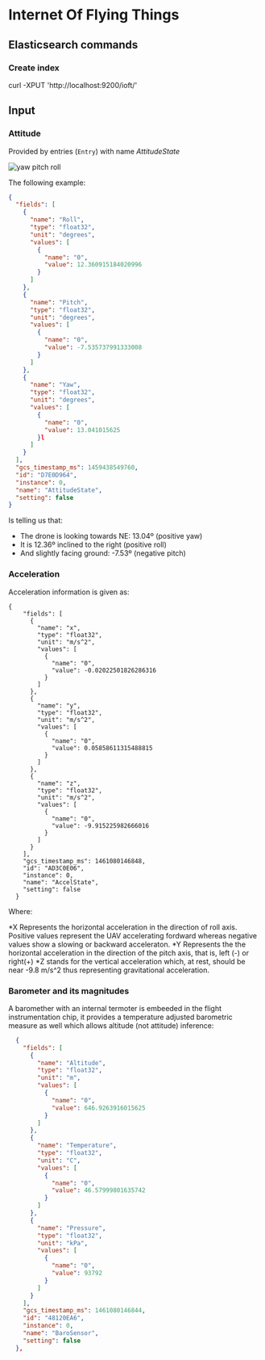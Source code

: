 # Internet Of Flying Things

## Elasticsearch commands

### Create index
curl -XPUT 'http://localhost:9200/ioft/'

## Input

### Attitude

Provided by entries (`Entry`) with name _AttitudeState_

![yaw pitch roll](https://upload.wikimedia.org/wikipedia/commons/thumb/c/c1/Yaw_Axis_Corrected.svg/2000px-Yaw_Axis_Corrected.svg.png "Yaw, Pitch, Roll")

The following example:


```json
{
  "fields": [
    {
      "name": "Roll", 
      "type": "float32", 
      "unit": "degrees", 
      "values": [
        {
          "name": "0", 
          "value": 12.360915184020996
        }
      ]
    }, 
    {
      "name": "Pitch", 
      "type": "float32", 
      "unit": "degrees", 
      "values": [
        {
          "name": "0", 
          "value": -7.535737991333008
        }
      ]
    }, 
    {
      "name": "Yaw", 
      "type": "float32", 
      "unit": "degrees", 
      "values": [
        {
          "name": "0", 
          "value": 13.041015625
        }l
      ]
    }
  ], 
  "gcs_timestamp_ms": 1459438549760, 
  "id": "D7E0D964", 
  "instance": 0, 
  "name": "AttitudeState", 
  "setting": false
}

```

Is telling us that:

* The drone is looking towards NE: 13.04º (positive yaw)
* It is 12.36º inclined to the right (positive roll)
* And slightly facing ground: -7.53º (negative pitch)

### Acceleration

Acceleration information is given as:

```
{
    "fields": [
      {
        "name": "x", 
        "type": "float32", 
        "unit": "m/s^2", 
        "values": [
          {
            "name": "0", 
            "value": -0.02022501826286316
          }
        ]
      }, 
      {
        "name": "y", 
        "type": "float32", 
        "unit": "m/s^2", 
        "values": [
          {
            "name": "0", 
            "value": 0.05858611315488815
          }
        ]
      }, 
      {
        "name": "z", 
        "type": "float32", 
        "unit": "m/s^2", 
        "values": [
          {
            "name": "0", 
            "value": -9.915225982666016
          }
        ]
      }
    ], 
    "gcs_timestamp_ms": 1461080146848, 
    "id": "AD3C0E06", 
    "instance": 0, 
    "name": "AccelState", 
    "setting": false
  }
```

Where:

*X Represents the horizontal acceleration in the direction of roll axis. Positive values represent the UAV accelerating fordward whereas negative values show a slowing or backward acceleraton.
*Y Represents the the horizontal acceleration in the direction of the pitch axis, that is, left (-) or right(+)
*Z stands for the vertical acceleration which, at rest, should be near -9.8 m/s^2 thus representing gravitational acceleration.


### Barometer and its magnitudes

A baromether with an internal termoter is embeeded in the flight instrumentation chip, it provides a temperature adjusted barometric measure as well which allows altitude (not attitude) inference:

```json
  {
    "fields": [
      {
        "name": "Altitude", 
        "type": "float32", 
        "unit": "m", 
        "values": [
          {
            "name": "0", 
            "value": 646.9263916015625
          }
        ]
      }, 
      {
        "name": "Temperature", 
        "type": "float32", 
        "unit": "C", 
        "values": [
          {
            "name": "0", 
            "value": 46.57999801635742
          }
        ]
      }, 
      {
        "name": "Pressure", 
        "type": "float32", 
        "unit": "kPa", 
        "values": [
          {
            "name": "0", 
            "value": 93792
          }
        ]
      }
    ], 
    "gcs_timestamp_ms": 1461080146844, 
    "id": "48120EA6", 
    "instance": 0, 
    "name": "BaroSensor", 
    "setting": false
  },
```
